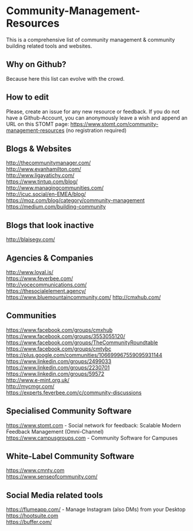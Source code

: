 # Community-Management-Resources
This is a comprehensive list of community management &amp; community building related tools and websites.

## Why on Github?
Because here this list can evolve with the crowd.

## How to edit
Please, create an issue for any new resource or feedback. If you do not have a Github-Account, you can anonymously leave a wish and append an URL on this STOMT page: https://www.stomt.com/community-management-resources (no registration required)

## Blogs & Websites
http://thecommunitymanager.com/    
http://www.evanhamilton.com/   
http://www.ligayatichy.com/   
https://www.tintup.com/blog/   
http://www.managingcommunities.com/   
http://icuc.social/en-EMEA/blog/   
https://moz.com/blog/category/community-management   
https://medium.com/building-community   

## Blogs that look inactive 
http://blaisegv.com/   

## Agencies & Companies
http://www.loyal.is/   
https://www.feverbee.com/   
http://vocecommunications.com/   
https://thesocialelement.agency/   
https://www.bluemountaincommunity.com/
http://cmxhub.com/

## Communities
https://www.facebook.com/groups/cmxhub   
https://www.facebook.com/groups/3553055120/   
https://www.facebook.com/groups/TheCommunityRoundtable   
https://www.facebook.com/groups/cmtybc   
https://plus.google.com/communities/106699967559095931144   
https://www.linkedin.com/groups/2499033   
https://www.linkedin.com/groups/2230701   
https://www.linkedin.com/groups/59572   
http://www.e-mint.org.uk/   
http://mycmgr.com/   
https://experts.feverbee.com/c/community-discussions   

## Specialised Community Software
https://www.stomt.com - Social network for feedback: Scalable Modern Feedback Management (Omni-Channel)   
https://www.campusgroups.com - Community Software for Campuses   

## White-Label Community Software
https://www.cmnty.com   
https://www.senseofcommunity.com/   

## Social Media related tools
https://flumeapp.com/ - Manage Instagram (also DMs) from your Desktop    
https://hootsuite.com   
https://buffer.com/   



